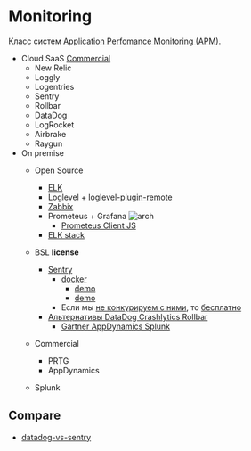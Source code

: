 # Monitoring

Класс систем [Application Perfomance Monitoring (APM)](../arch/system.class/apm.md).

- Cloud SaaS [Commercial](https://geekflare.com/frontend-web-monitoring/)
	- New Relic
	- Loggly
	- Logentries
	- Sentry 	
	- Rollbar
	- DataDog
	- LogRocket
	- Airbrake
	- Raygun
- On premise
	- Open Source
    	- [ELK](monitoring/elk.md)
    	- Loglevel + [loglevel-plugin-remote](https://www.loggly.com/blog/best-practices-for-client-side-logging-and-error-handling-in-react/)
		- [Zabbix](monitoring/zabbix.md)
		- Prometeus + Grafana
		![arch](https://prometheus.io/assets/architecture.png)
			- [Prometeus Client JS](https://github.com/weaveworks/promjs)
		- [ELK stack](monitoring/elk.md)
	- BSL __license__
		- [Sentry](https://geekflare.com/frontend-web-monitoring/)
			- [docker](https://develop.sentry.dev/self-hosted/)
				- [demo](https://gist.github.com/denji/b801f19d95b7d7910982c22bb1478f96)
				- [demo](https://adw0rd.com/2019/02/21/sentry-on-premise-docker/)
    		- Если мы [не конкурируем с ними](https://open.sentry.io/licensing/), то [бесплатно](https://forum.sentry.io/t/re-licensing-sentry-faq-discussion/8044)
		- [Альтернативы DataDog Crashlytics Rollbar](https://stackshare.io/sentry#alternatives)
			- [Gartner AppDynamics Splunk](https://www.gartner.com/reviews/market/application-performance-monitoring-and-observability/vendor/sentry/product/sentry/alternatives)
		
	- Commercial
		- PRTG
		- AppDynamics
	- Splunk

## Compare

- [datadog-vs-sentry](https://stackshare.io/stackups/datadog-vs-sentry)
